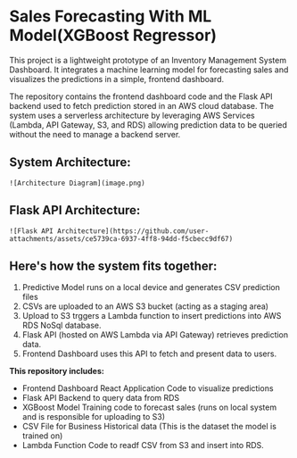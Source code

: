 #  **Sales Forecasting With ML Model(XGBoost Regressor)**

This project is a lightweight prototype of an Inventory Management System Dashboard. It integrates a machine learning model for forecasting sales and visualizes the predictions in a simple, frontend dashboard.

The repository contains the frontend dashboard code and the Flask API backend used to fetch prediction stored in an AWS cloud database. The system uses a serverless architecture by leveraging AWS Services (Lambda, API Gateway, S3, and RDS) allowing prediction data to be queried without the need to manage a backend server.


##  System Architecture:


`![Architecture Diagram](image.png)`


##  Flask API Architecture:

`![Flask API Architecture](https://github.com/user-attachments/assets/ce5739ca-6937-4ff8-94dd-f5cbecc9df67)`


##  Here's how the system fits together:
1. Predictive Model runs on a local device and generates CSV prediction files
2. CSVs are uploaded to an AWS S3 bucket (acting as a staging area)
3. Upload to S3 trggers a Lambda function to insert predictions into AWS RDS NoSql database.
4. Flask API (hosted on AWS Lambda via API Gateway) retrieves prediction data.
5. Frontend Dashboard uses this API to fetch and present data to users.


**This repository includes:**
* Frontend Dashboard React Application Code to visualize predictions
* Flask API Backend to query data from RDS
* XGBoost Model Training code to forecast sales (runs on local system and is responsible for uploading to S3)
* CSV File for Business Historical data (This is the dataset the model is trained on)
* Lambda Function Code to readf CSV from S3 and insert into RDS.




